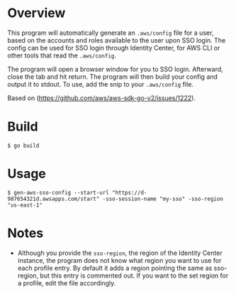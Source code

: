 # Overview

This program will automatically generate an ```.aws/config``` file for a user, based on the accounts and roles available to the user upon SSO login.  The config can be used for SSO login through Identity Center, for AWS CLI or other tools that read the ```.aws/config```.

The program will open a browser window for you to SSO login.  Afterward, close the tab and hit return.  The program will then build your config and output it to stdout.  To use, add the snip to your ```.aws/config``` file.

Based on (https://github.com/aws/aws-sdk-go-v2/issues/1222).

# Build
```
$ go build
```

# Usage
```
$ gen-aws-sso-config --start-url "https://d-987654321d.awsapps.com/start" -sso-session-name "my-sso" -sso-region "us-east-1"
```

# Notes

- Although you provide the ```sso-region```, the region of the Identity Center instance, the program does not know what region you want to use for each profile entry.  By default it adds a region pointing the same as sso-region, but this entry is commented out.  If you want to the set region for a profile, edit the file accordingly.
